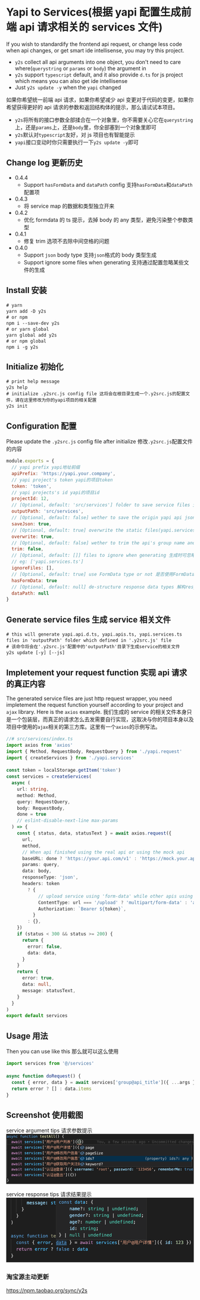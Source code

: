 # Yapi to Services(根据 yapi 配置生成前端 api 请求相关的 services 文件)

If you wish to standardify the frontend api request, or change less code when api changes, or get smart ide intellisense, you may try this project.

- `y2s` collect all api arguments into one object, you don't need to care where(`querystring` or `params` or `body`) the argument in
- `y2s` support `typescript` default, and it also provide `d.ts` for js project which means you can also get ide intellisense
- Just `y2s update -y` when the `yapi` changed

如果你希望统一前端 api 请求，如果你希望减少 api 变更对于代码的变更，如果你希望获得更好的 api 请求的参数和返回结构体的提示，那么请试试本项目。

- `y2s`将所有的接口参数全部揉合在一个对象里，你不需要关心它在`querystring`上，还是`params`上，还是`body`里，你全部塞到一个对象里即可
- `y2s`默认对`typescript`友好，对 js 项目也有智能提示
- `yapi`接口变动时你只需要执行一下`y2s update -y`即可

## Change log 更新历史

- 0.4.4
  - Support `hasFormData` and `dataPath` config 支持`hasFormData`和`dataPath`配置项
- 0.4.3
  - 将 service map 的数据和类型独立开来
- 0.4.2
  - 优化 formdata 的 ts 提示，去掉 body 的 any 类型，避免污染整个参数类型
- 0.4.1
  - 修复 trim 选项不去除中间空格的问题
- 0.4.0
  - Support `json` body type 支持`json`格式的 body 类型生成
  - Support ignore some files when generating 支持通过配置忽略某些文件的生成

## Install 安装

```shell
# yarn
yarn add -D y2s
# or npm
npm i --save-dev y2s
# or yarn global
yarn global add y2s
# or npm global
npm i -g y2s
```

## Initialize 初始化

```shell
# print help message
y2s help
# initialize .y2src.js config file 这将会在根目录生成一个.y2src.js的配置文件，请在这里修改为你的yapi项目的相关配置
y2s init
```

## Configuration 配置

Please update the `.y2src.js` config file after initialize 修改`.y2src.js`配置文件的内容

```js
module.exports = {
  // yapi prefix yapi地址前缀
  apiPrefix: 'https://yapi.your.company',
  // yapi project's token yapi的项目token
  token: 'token',
  // yapi projects's id yapi的项目id
  projectId: 12,
  // [Optional, default: 'src/services'] folder to save service files 生成的service相关文件的存储位置
  outputPath: 'src/services',
  // [Optional, default: false] wether to save the origin yapi api json response to file 是否保存api.json文件
  saveJson: true,
  // [Optional, default: true] overwrite the static files(yapi.services.j/ts)? This is recommended, keep it true 是否覆盖固定生成的几个文件？一般不建议取消，保持文件最新
  overwrite: true,
  // [Optional, default: false] wether to trim the api's group name and api's name 是否对api的分组名和名称进行trim
  trim: false,
  // [Optional, default: []] files to ignore when generating 生成时可忽略的文件集合
  // eg: ['yapi.services.ts']
  ignoreFiles: [],
  // [Optional, default: true] use FormData type or not 是否使用FormData，小程序不需要
  hasFormData: true
  // [Optional, default: null] de-structure response data types 解构response返回的数据层级，一般用于后端返回的数据有一层固定的包裹，比如 { data: {}, message: '', err_code: '' } 这种情况，此时设置为 'data' 将自动解构到 data 里面的具体数据，如果有多层包裹，请使用数组
  dataPath: null
}
```

## Generate service files 生成 service 相关文件

```shell
# this will generate yapi.api.d.ts, yapi.apis.ts, yapi.services.ts files in 'outputPath' folder which defined in '.y2src.js' file
# 该命令将会在'.y2src.js'配置中的'outputPath'目录下生成service的相关文件
y2s update [-y] [--js]
```

## Impletement your request function 实现 api 请求的真正内容

The generated service files are just http request wrapper, you need impletement the request function yourself according to your project and `ajax` library. Here is the `axios` example.
我们生成的 service 的相关文件本身只是一个包装层，而真正的请求怎么去发需要自行实现，这取决与你的项目本身以及项目中使用的`ajax`相关的第三方库。这里有一个`axios`的示例写法。

```typescript
//# src/services/index.ts
import axios from 'axios'
import { Method, RequestBody, RequestQuery } from './yapi.request'
import { createServices } from './yapi.services'

const token = localStorage.getItem('token')
const services = createServices(
  async (
    url: string,
    method: Method,
    query: RequestQuery,
    body: RequestBody,
    done = true
    // eslint-disable-next-line max-params
  ) => {
    const { status, data, statusText } = await axios.request({
      url,
      method,
      // When api finished using the real api or using the mock api
      baseURL: done ? 'https://your.api.com/v1' : 'https://mock.your.api.com/v1',
      params: query,
      data: body,
      responseType: 'json',
      headers: token
        ? {
            // upload service using 'form-data' while other apis using 'json'
            ContentType: url === '/upload' ? 'multipart/form-data' : 'application/json',
            Authorization: `Bearer ${token}`,
          }
        : {},
    })
    if (status < 300 && status >= 200) {
      return {
        error: false,
        data: data,
      }
    }
    return {
      error: true,
      data: null,
      message: statusText,
    }
  }
)
export default services
```

## Usage 用法

Then you can use like this 那么就可以这么使用

```typescript
import services from '@/services'

async function doRequest() {
  const { error, data } = await services['group@api_title']({ ...args }, extraParams)
  return error ? [] : data.items
}
```

## Screenshot 使用截图

service argument tips 请求参数提示
![service args](./docs/args.png)

service response tips 请求结果提示
![service response](./docs/resp.png)

### 淘宝源主动更新

https://npm.taobao.org/sync/y2s
